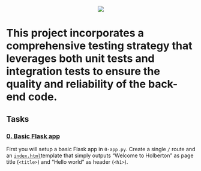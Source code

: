 <p align="center">
  <img src="https://assets.imaginablefutures.com/media/images/ALX_Logo.max-200x150.png" />
</p>

# This project incorporates a comprehensive testing strategy that leverages both unit tests and integration tests to ensure the quality and reliability of the back-end code.

## Tasks

### [0. Basic Flask app](https://github.com/ehabsmh/alx-backend/blob/main/0x02-i18n/0-app.py)
First you will setup a basic Flask app in `0-app.py`. Create a single `/` route and an [`index.html`](https://github.com/ehabsmh/alx-backend/blob/main/0x02-i18n/templates/0-index.html)template that simply outputs “Welcome to Holberton” as page title (`<title>`) and “Hello world” as header (`<h1>`).
